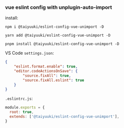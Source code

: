 ### vue eslint config with unplugin-auto-import

install:

```shell
npm i @taiyuuki/eslint-config-vue-unimport -D

yarn add @taiyuuki/eslint-config-vue-unimport -D

pnpm install @taiyuuki/eslint-config-vue-unimport -D
```

VS Code `settings.json`:

```json
{
    "eslint.format.enable": true,
    "editor.codeActionsOnSave": {
        "source.fixAll": true,
        "source.fixAll.eslint": true
    }
}
```

`.eslintrc.js`:

```js
module.exports = {
  root: true,
  extends: ['@taiyuuki/eslint-config-vue-unimport'],
}
```

